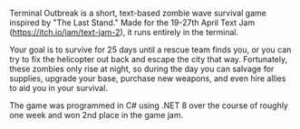 Terminal Outbreak is a short, text-based zombie wave survival game inspired by "The Last Stand." Made for the 19-27th April Text Jam (https://itch.io/jam/text-jam-2), it runs entirely in the terminal.

Your goal is to survive for 25 days until a rescue team finds you, or you can try to fix the helicopter out back and escape the city that way.  Fortunately, these zombies only rise at night, so during the day you can salvage for supplies, upgrade your base, purchase new weapons, and even hire allies to aid you in your survival.

The game was programmed in C# using .NET 8 over the course of roughly one week and won 2nd place in the game jam. 
